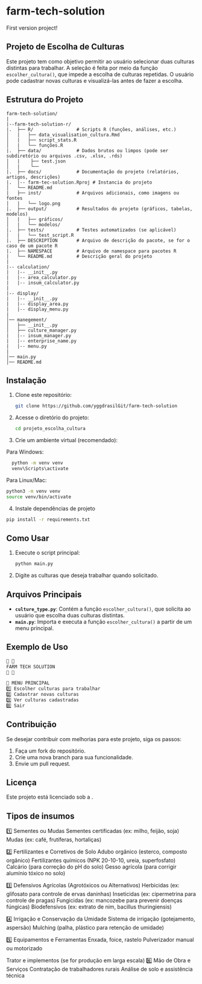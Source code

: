 # farm-tech-solution
First version project!

## Projeto de Escolha de Culturas

Este projeto tem como objetivo permitir ao usuário selecionar duas culturas distintas para trabalhar. A seleção é feita por meio da função `escolher_cultura()`, que impede a escolha de culturas repetidas. O usuário pode cadastrar novas culturas e visualizá-las antes de fazer a escolha.

## Estrutura do Projeto

```
farm-tech-solution/
|
|--farm-tech-solution-r/
|.  ├── R/                # Scripts R (funções, análises, etc.)
│   |   ├── data_visualisation_cultura.Rmd
│   |   ├── script_stats.R
│   |   └── funções.R
|.  ├── data/             # Dados brutos ou limpos (pode ser subdiretório ou arquivos .csv, .xlsx, .rds)
│   |    ├── test.json
│   |    └── 
|.  ├── docs/             # Documentação do projeto (relatórios, artigos, descrições)
|.  |-- farm-tec-solution.Rproj # Instancia do projeto
│   └── README.md
|   ├── inst/             # Arquivos adicionais, como imagens ou fontes
│   |   └── logo.png
|.  ├── output/           # Resultados do projeto (gráficos, tabelas, modelos)
│   |   ├── gráficos/
│   |   └── modelos/
|.  ├── tests/            # Testes automatizados (se aplicável)
│   |   └── test_script.R
|.  ├── DESCRIPTION       # Arquivo de descrição do pacote, se for o caso de um pacote R
|.  ├── NAMESPACE         # Arquivo de namespace para pacotes R
|   └── README.md         # Descrição geral do projeto
|
|-- calculation/
|   |-- __init__.py
|   |-- area_calculator.py
|   |-- insum_calculator.py
|
|-- display/
|   |-- __init__.py
|   |-- display_area.py
|   |-- display_menu.py
|
│── manegement/
│   ├── __init__.py
│   ├── culture_manager.py
|   |-- insum_manager.py
|   |-- enterprise_name.py
|   |-- menu.py
|
│── main.py
│── README.md
```

## Instalação
1. Clone este repositório:
   ```bash
   git clone https://github.com/yggdrasilGit/farm-tech-solution
   ```
2. Acesse o diretório do projeto:
   ```bash
   cd projeto_escolha_cultura
   ```

3. Crie um ambiente virtual (recomendado):

  Para Windows:
```bash
  python -m venv venv
  venv\Scripts\activate
```
Para Linux/Mac:
```bash
python3 -m venv venv
source venv/bin/activate
```

4. Instale dependências de projeto 
```bash
pip install -r requirements.txt
```


## Como Usar
1. Execute o script principal:
   ```bash
   python main.py
   ```
2. Digite as culturas que deseja trabalhar quando solicitado.

## Arquivos Principais
- **`culture_type.py`**: Contém a função `escolher_cultura()`, que solicita ao usuário que escolha duas culturas distintas.
- **`main.py`**: Importa e executa a função `escolher_cultura()` a partir de um menu principal.

## Exemplo de Uso
```bash
🌿 🌱
FARM TECH SOLUTION
🌱 🌿

📌 MENU PRINCIPAL
1️⃣ Escolher culturas para trabalhar
2️⃣ Cadastrar novas culturas
3️⃣ Ver culturas cadastradas
0️⃣ Sair

```

## Contribuição
Se desejar contribuir com melhorias para este projeto, siga os passos:
1. Faça um fork do repositório.
2. Crie uma nova branch para sua funcionalidade.
3. Envie um pull request.

## Licença
Este projeto está licenciado sob a [](LICENSE).

## Tipos de insumos 

1️⃣ Sementes ou Mudas
Sementes certificadas (ex: milho, feijão, soja)
Mudas (ex: café, frutíferas, hortaliças)

2️⃣ Fertilizantes e Corretivos de Solo
Adubo orgânico (esterco, composto orgânico)
Fertilizantes químicos (NPK 20-10-10, ureia, superfosfato)
Calcário (para correção do pH do solo)
Gesso agrícola (para corrigir alumínio tóxico no solo)

3️⃣ Defensivos Agrícolas (Agrotóxicos ou Alternativos)
Herbicidas (ex: glifosato para controle de ervas daninhas)
Inseticidas (ex: cipermetrina para controle de pragas)
Fungicidas (ex: mancozebe para prevenir doenças fúngicas)
Biodefensivos (ex: extrato de nim, bacillus thuringiensis)

4️⃣ Irrigação e Conservação da Umidade
Sistema de irrigação (gotejamento, aspersão)
Mulching (palha, plástico para retenção de umidade)

5️⃣ Equipamentos e Ferramentas
Enxada, foice, rastelo
Pulverizador manual ou motorizado

Trator e implementos (se for produção em larga escala)
6️⃣ Mão de Obra e Serviços
Contratação de trabalhadores rurais
Análise de solo e assistência técnica

